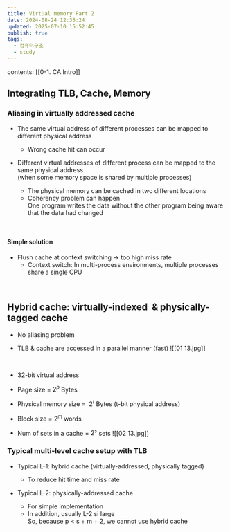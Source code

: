 ```yaml
---
title: Virtual memory Part 2
date: 2024-08-24 12:35:24
updated: 2025-07-10 15:52:45
publish: true
tags:
  - 컴퓨터구조
  - study
---
```

contents: [[0-1. CA Intro]]

## Integrating TLB, Cache, Memory

### Aliasing in virtually addressed cache

- The same virtual address of different processes can be mapped to different physical address
	- Wrong cache hit can occur

- Different virtual addresses of different process can be mapped to the same physical address <br>(when some memory space is shared by multiple processes)
	- The physical memory can be cached in two different locations
	- Coherency problem can happen <br>One program writes the data without the other program being aware that the data had changed

<br>

  

#### Simple solution

- Flush cache at context switching -> too high miss rate
	- Context switch: In multi-process environments, multiple processes share a single CPU

<br>

  

## Hybrid cache: virtually-indexed  & physically-tagged cache

- No aliasing problem

- TLB & cache are accessed in a parallel manner (fast)
![[01 13.jpg]]
<br>

- 32-bit virtual address

- Page size = $2^p$ Bytes

- Physical memory size =  $2^t$ Bytes (t-bit physical address)

- Block size = $2^m$ words

- Num of sets in a cache = $2^s$ sets
![[02 13.jpg]]


  

### Typical multi-level cache setup with TLB

- Typical L-1: hybrid cache (virtually-addressed, physically tagged)
	- To reduce hit time and miss rate

- Typical L-2: physically-addressed cache
	- For simple implementation
	- In addition, usually L-2 si large<br>So, because p < s + m + 2, we cannot use hybrid cache